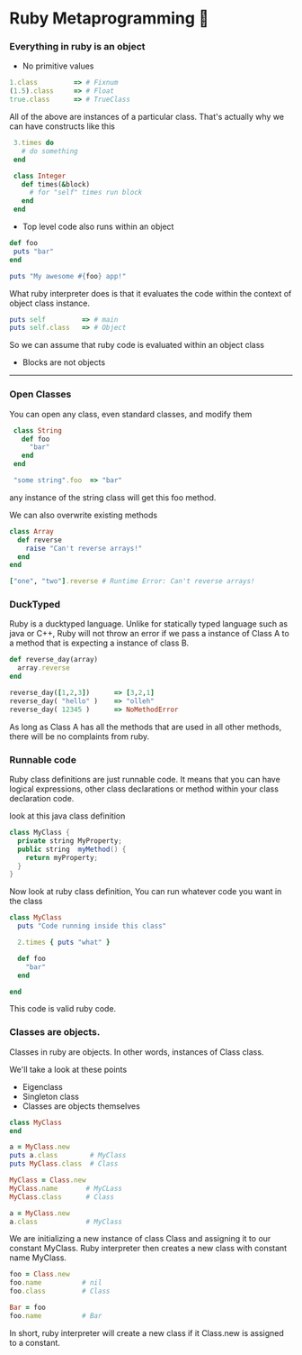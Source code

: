 # Ruby Metaprogramming :rocket:

### Everything in ruby is an object
* No primitive values
 ```ruby
1.class         => # Fixnum 
(1.5).class     => # Float
true.class      => # TrueClass
 ```
All of the above are instances of a particular class.
That's actually why we can have constructs like this
 ```ruby
  3.times do
    # do something
  end

  class Integer
    def times(&block)
      # for "self" times run block
    end
  end
 ```
 * Top level code also runs within an object
 ```ruby
 def foo
  puts "bar"
end

puts "My awesome #{foo} app!"
 ```
 What ruby interpreter does is that it evaluates the code within the context of object class instance.

 ```ruby
puts self         => # main
puts self.class   => # Object
 ```
 So we can assume that ruby code is evaluated within an object class
 
 * Blocks are not objects
 ---

 ### Open Classes
 You can open any class, even standard classes, and modify them

 ```ruby
  class String
    def foo
      "bar"
    end
  end

  "some string".foo  => "bar"
 ```
any instance of the string class will get this foo method.

We can also overwrite existing methods
```ruby
class Array
  def reverse
    raise "Can't reverse arrays!"
  end
end

["one", "two"].reverse # Runtime Error: Can't reverse arrays!
```
### DuckTyped

Ruby is a ducktyped language. Unlike for statically typed language such as java or C++, Ruby will not throw an error if we pass a instance of Class A to a method that is expecting a instance of class B.

```ruby
def reverse_day(array)
  array.reverse
end

reverse_day([1,2,3])      => [3,2,1]
reverse_day( "hello" )    => "olleh"
reverse_day( 12345 )      => NoMethodError
```
As long as Class A has all the methods that are used in all other methods, there will be no complaints from ruby.

### Runnable code
Ruby class definitions are just runnable code. It means that you can have logical expressions, other class declarations or method within your class declaration code.

look at this java class definition
``` java
class MyClass {
  private string MyProperty;
  public string  myMethod() {
    return myProperty;
  }
}
```
Now look at ruby class definition, You can run whatever code you want in the class

```ruby 
class MyClass
  puts "Code running inside this class"

  2.times { puts "what" }

  def foo
    "bar"
  end

end
```
This code is valid ruby code.

### Classes are objects.
Classes in ruby are objects. In other words, instances of Class class.

We'll take a look at these points

* Eigenclass
* Singleton class
* Classes are objects themselves

```ruby
class MyClass
end

a = MyClass.new
puts a.class        # MyClass
puts MyClass.class  # Class  
```

```ruby
MyClass = Class.new
MyClass.name       # MyCLass
MyClass.class      # Class

a = MyClass.new
a.class            # MyClass
```

We are initializing a new instance of class Class and assigning it to our constant MyClass.
Ruby interpreter then creates a new class with constant name MyClass.

```ruby
foo = Class.new
foo.name          # nil
foo.class         # Class

Bar = foo
foo.name          # Bar
```
In short, ruby interpreter will create a new class if it Class.new is assigned to a constant.
